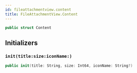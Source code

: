 ```yaml
---
id: fileattachmentview.content 
title: FileAttachmentView.Content
--- 
```


``` swift
public struct Content 
```

## Initializers

### `init(title:size:iconName:)`

``` swift
public init(title: String, size: Int64, iconName: String?) 
```
